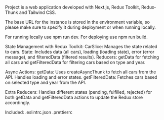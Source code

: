 Project is a web application developed with Next.js, Redux Toolkit, Redux-Thunk and Tailwind CSS.

The base URL for the instance is stored in the environment variable, so please make sure to specify it during deployment
or when running locally.

For running locally use npm run dev.
For deploying use npm run build.

State Management with Redux Toolkit:
CarSlice: Manages the state related to cars.
State: Includes data (all cars), loading (loading state), error (error message), and filteredData (filtered results).
Reducers: getData for fetching all cars and getFilteredData for filtering cars based on type and year.

Async Actions:
getData: Uses createAsyncThunk to fetch all cars from the API. Handles loading and error states.
getFilteredData: Fetches cars based on selected type and year from the API.

Extra Reducers:
Handles different states (pending, fulfilled, rejected) for both getData and getFilteredData actions to update the Redux
store accordingly.

Included:
.eslintrc.json
.prettierrc
